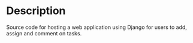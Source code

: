 # Description
Source code for hosting a web application using Django for users to add, assign and comment on tasks.  
